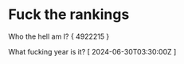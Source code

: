 # Fuck the rankings

Who the hell am I?
{ 4922215 }

What fucking year is it?
[ 2024-06-30T03:30:00Z ]
